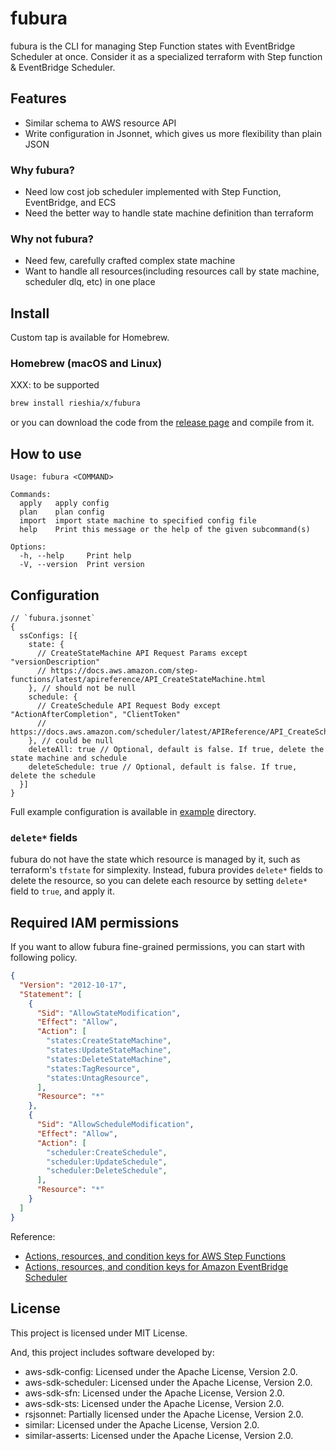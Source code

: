 # fubura

fubura is the CLI for managing Step Function states with EventBridge Scheduler at once.
Consider it as a specialized terraform with Step function & EventBridge Scheduler.

## Features

- Similar schema to AWS resource API
- Write configuration in Jsonnet, which gives us more flexibility than plain JSON

### Why fubura?

- Need low cost job scheduler implemented with Step Function, EventBridge, and ECS
- Need the better way to handle state machine definition than terraform

### Why not fubura?

- Need few, carefully crafted complex state machine
- Want to handle all resources(including resources call by state machine, scheduler dlq, etc) in one place

## Install

Custom tap is available for Homebrew.

### Homebrew (macOS and Linux)

XXX: to be supported

```sh
brew install rieshia/x/fubura
```

or you can download the code from the [release page](https://github.com/riseshia/fubura/releases) and compile from it.

## How to use

```
Usage: fubura <COMMAND>

Commands:
  apply   apply config
  plan    plan config
  import  import state machine to specified config file
  help    Print this message or the help of the given subcommand(s)

Options:
  -h, --help     Print help
  -V, --version  Print version
```

## Configuration

```jsonnet
// `fubura.jsonnet`
{
  ssConfigs: [{
    state: {
      // CreateStateMachine API Request Params except "versionDescription"
      // https://docs.aws.amazon.com/step-functions/latest/apireference/API_CreateStateMachine.html
    }, // should not be null
    schedule: {
      // CreateSchedule API Request Body except "ActionAfterCompletion", "ClientToken"
      // https://docs.aws.amazon.com/scheduler/latest/APIReference/API_CreateSchedule.html
    }, // could be null
    deleteAll: true // Optional, default is false. If true, delete the state machine and schedule
    deleteSchedule: true // Optional, default is false. If true, delete the schedule
  }]
}
```

Full example configuration is available in [example](./example) directory.

### `delete*` fields

fubura do not have the state which resource is managed by it,
such as terraform's `tfstate` for simplexity.
Instead, fubura provides `delete*` fields to delete the resource,
so you can delete each resource by setting `delete*` field to `true`, and apply it.

## Required IAM permissions

If you want to allow fubura fine-grained permissions, you can start with following policy.

```json
{
  "Version": "2012-10-17",
  "Statement": [
    {
      "Sid": "AllowStateModification",
      "Effect": "Allow",
      "Action": [
        "states:CreateStateMachine",
        "states:UpdateStateMachine",
        "states:DeleteStateMachine",
        "states:TagResource",
        "states:UntagResource",
      ],
      "Resource": "*"
    },
    {
      "Sid": "AllowScheduleModification",
      "Effect": "Allow",
      "Action": [
        "scheduler:CreateSchedule",
        "scheduler:UpdateSchedule",
        "scheduler:DeleteSchedule",
      ],
      "Resource": "*"
    }
  ]
}
```

Reference:

- [Actions, resources, and condition keys for AWS Step Functions](https://docs.aws.amazon.com/service-authorization/latest/reference/list_awsstepfunctions.html)
- [Actions, resources, and condition keys for Amazon EventBridge Scheduler](https://docs.aws.amazon.com/service-authorization/latest/reference/list_amazoneventbridgescheduler.html)

## License

This project is licensed under MIT License.

And, this project includes software developed by:
- aws-sdk-config: Licensed under the Apache License, Version 2.0.
- aws-sdk-scheduler: Licensed under the Apache License, Version 2.0.
- aws-sdk-sfn: Licensed under the Apache License, Version 2.0.
- aws-sdk-sts: Licensed under the Apache License, Version 2.0.
- rsjsonnet: Partially licensed under the Apache License, Version 2.0.
- similar: Licensed under the Apache License, Version 2.0.
- similar-asserts: Licensed under the Apache License, Version 2.0.
